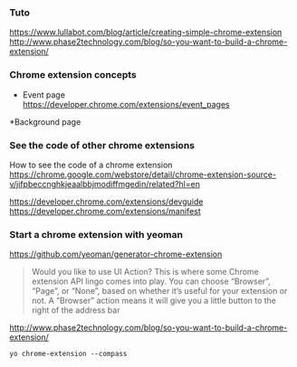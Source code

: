 ### Tuto
https://www.lullabot.com/blog/article/creating-simple-chrome-extension
http://www.phase2technology.com/blog/so-you-want-to-build-a-chrome-extension/

### Chrome extension concepts

* Event page    
https://developer.chrome.com/extensions/event_pages

*Background page    

### See the code of other chrome extensions

How to see the code of a chrome extension    
https://chrome.google.com/webstore/detail/chrome-extension-source-v/jifpbeccnghkjeaalbbjmodiffmgedin/related?hl=en

https://developer.chrome.com/extensions/devguide    
https://developer.chrome.com/extensions/manifest   

### Start a chrome extension with yeoman

https://github.com/yeoman/generator-chrome-extension

> Would you like to use UI Action? This is where some Chrome extension API lingo comes into play. You can choose “Browser”, “Page”, or “None”, based on whether it’s useful for your extension or not.
> A “Browser” action means it will give you a little button to the right of the address bar

http://www.phase2technology.com/blog/so-you-want-to-build-a-chrome-extension/

````yo chrome-extension --compass````